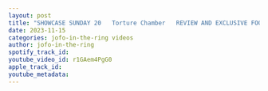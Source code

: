 ```yaml
---
layout: post
title: "SHOWCASE SUNDAY 20   Torture Chamber   REVIEW AND EXCLUSIVE FOOTAGE    JOFO in the RING PODCAST #108"
date: 2023-11-15
categories: jofo-in-the-ring videos
author: jofo-in-the-ring
spotify_track_id: 
youtube_video_id: r1GAem4PgG0
apple_track_id: 
youtube_metadata: 
---
```

